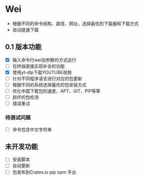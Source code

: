 # Wei

- 根据不同的命令结构、路径、网址，选择最优的下载器和下载方式
- 自动提速下载

## 0.1 版本功能

- [x] 输入命令行wei加参数的方式运行
- [ ] 在终端直接实现补全的功能
- [x] 使用yt-dlp下载YOUTUBE视频
- [ ] 针对不同程序语言进行对应的包更新
- [ ] 根据不同的系统选择最优的包安装方式
- [ ] 优化中国下载包的速度，APT、GIT、PIP等等
- [ ] 损坏的包检测
- [ ] 错误重试

### 待测试问题

- [ ] 命令包含中文字符串

## 未开发功能

- [ ] 安装脚本
- [ ] 自动更新
- [ ] 包发布到Crates.io pip npm 平台
